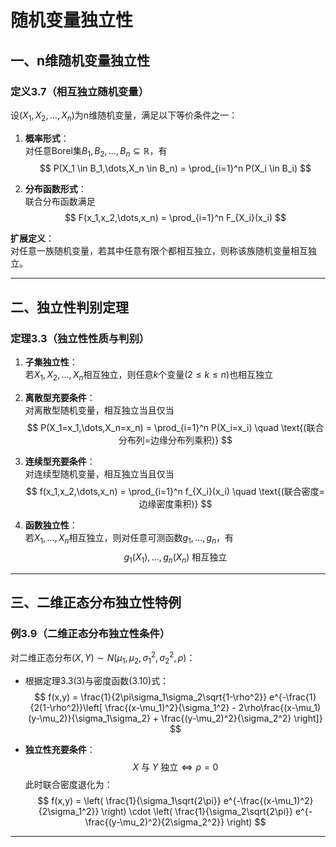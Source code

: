 # 随机变量独立性

## 一、n维随机变量独立性

### 定义3.7（相互独立随机变量）
设$(X_1,X_2,\dots,X_n)$为n维随机变量，满足以下等价条件之一：
1. **概率形式**：  
   对任意Borel集$B_1,B_2,\dots,B_n \subseteq \mathbb{R}$，有
   $$
   P(X_1 \in B_1,\dots,X_n \in B_n) = \prod_{i=1}^n P(X_i \in B_i)
   $$
   
2. **分布函数形式**：  
   联合分布函数满足
   $$
   F(x_1,x_2,\dots,x_n) = \prod_{i=1}^n F_{X_i}(x_i)
   $$
   
**扩展定义**：  
对任意一族随机变量，若其中任意有限个都相互独立，则称该族随机变量相互独立。

---

## 二、独立性判别定理

### 定理3.3（独立性性质与判别）
1. **子集独立性**：  
   若$X_1,X_2,\dots,X_n$相互独立，则任意$k$个变量$(2 \leq k \leq n)$也相互独立

2. **离散型充要条件**：  
   对离散型随机变量，相互独立当且仅当
   $$
   P(X_1=x_1,\dots,X_n=x_n) = \prod_{i=1}^n P(X_i=x_i)
   \quad \text{(联合分布列=边缘分布列乘积)}
   $$

3. **连续型充要条件**：  
   对连续型随机变量，相互独立当且仅当
   $$
   f(x_1,x_2,\dots,x_n) = \prod_{i=1}^n f_{X_i}(x_i)
   \quad \text{(联合密度=边缘密度乘积)}
   $$

4. **函数独立性**：  
   若$X_1,\dots,X_n$相互独立，则对任意可测函数$g_1,\dots,g_n$，有
   $$
   g_1(X_1),\dots,g_n(X_n) \text{ 相互独立}
   $$

---

## 三、二维正态分布独立性特例

### 例3.9（二维正态分布独立性条件）
对二维正态分布$(X,Y) \sim N(\mu_1,\mu_2,\sigma_1^2,\sigma_2^2,\rho)$：
- 根据定理3.3(3)与密度函数(3.10)式：
  $$
  f(x,y) = \frac{1}{2\pi\sigma_1\sigma_2\sqrt{1-\rho^2}} e^{-\frac{1}{2(1-\rho^2)}\left[ \frac{(x-\mu_1)^2}{\sigma_1^2} - 2\rho\frac{(x-\mu_1)(y-\mu_2)}{\sigma_1\sigma_2} + \frac{(y-\mu_2)^2}{\sigma_2^2} \right]}
  $$
  
- **独立性充要条件**：
  $$
  X \text{ 与 } Y \text{ 独立} \iff \rho = 0
  $$
  此时联合密度退化为：
  $$
  f(x,y) = \left( \frac{1}{\sigma_1\sqrt{2\pi}} e^{-\frac{(x-\mu_1)^2}{2\sigma_1^2}} \right) \cdot \left( \frac{1}{\sigma_2\sqrt{2\pi}} e^{-\frac{(y-\mu_2)^2}{2\sigma_2^2}} \right)
  $$

---
